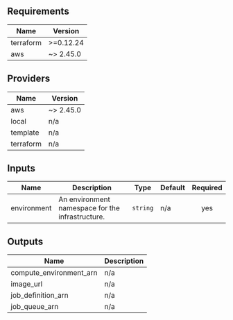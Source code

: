## Requirements

| Name | Version |
|------|---------|
| terraform | >=0.12.24 |
| aws | ~> 2.45.0 |

## Providers

| Name | Version |
|------|---------|
| aws | ~> 2.45.0 |
| local | n/a |
| template | n/a |
| terraform | n/a |

## Inputs

| Name | Description | Type | Default | Required |
|------|-------------|------|---------|:--------:|
| environment | An environment namespace for the infrastructure. | `string` | n/a | yes |

## Outputs

| Name | Description |
|------|-------------|
| compute\_environment\_arn | n/a |
| image\_url | n/a |
| job\_definition\_arn | n/a |
| job\_queue\_arn | n/a |

